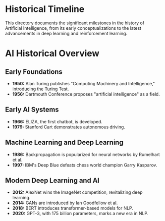 # Historical Timeline

This directory documents the significant milestones in the history of Artificial Intelligence, from its early conceptualizations to the latest advancements in deep learning and reinforcement learning.

# AI Historical Overview

## Early Foundations
- **1950:** Alan Turing publishes "Computing Machinery and Intelligence," introducing the Turing Test.
- **1956:** Dartmouth Conference proposes "artificial intelligence" as a field.

## Early AI Systems
- **1966:** ELIZA, the first chatbot, is developed.
- **1979:** Stanford Cart demonstrates autonomous driving.

## Machine Learning and Deep Learning
- **1986:** Backpropagation is popularized for neural networks by Rumelhart et al.
- **1997:** IBM's Deep Blue defeats chess world champion Garry Kasparov.

## Modern Deep Learning and AI
- **2012:** AlexNet wins the ImageNet competition, revitalizing deep learning.
- **2014:** GANs are introduced by Ian Goodfellow et al.
- **2018:** BERT introduces transformer-based models for NLP.
- **2020:** GPT-3, with 175 billion parameters, marks a new era in NLP.

